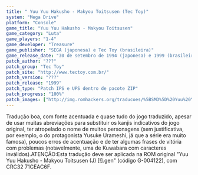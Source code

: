 ```yaml
---
title: " Yuu Yuu Hakusho - Makyou Toitsusen (Tec Toy)"
system: "Mega Drive"
platform: "Console"
game_title: "Yuu Yuu Hakusho - Makyou Toitsusen"
game_category: "Luta"
game_players: "1-4"
game_developer: "Treasure"
game_publisher: "SEGA (japonesa) e Tec Toy (brasileira)"
game_release_date: "30 de setembro de 1994 (japonesa) e 1999 (brasileira)"
patch_author: "???"
patch_group: "Tec Toy"
patch_site: "http://www.tectoy.com.br/"
patch_version: "???"
patch_release: "1999"
patch_type: "Patch IPS e UPS dentro de pacote ZIP"
patch_progress: "100%"
patch_images: ["http://img.romhackers.org/traducoes/%5BSMD%5D%20Yuu%20Yuu%20Hakusho%20-%20Makyou%20Toitsusen%20-%20Tec%20Toy%20-%201.png","http://img.romhackers.org/traducoes/%5BSMD%5D%20Yuu%20Yuu%20Hakusho%20-%20Makyou%20Toitsusen%20-%20Tec%20Toy%20-%202.png","http://img.romhackers.org/traducoes/%5BSMD%5D%20Yuu%20Yuu%20Hakusho%20-%20Makyou%20Toitsusen%20-%20Tec%20Toy%20-%203.png"]
---
```

Tradução boa, com fonte acentuada e quase tudo do jogo traduzido, apesar de usar muitas abreviações para substituir os kanjis indicativos do jogo original, ter atropelado o nome de muitos personagens (sem justificativa, por exemplo, o do protagonista Yusuke Urameshi, já que a série era muito famosa), poucos erros de acentuação e de ter algumas frases de vitória com problemas (notavelmente, uma de Kuwabara com caracteres inválidos).ATENÇÃO:Esta tradução deve ser aplicada na ROM original "Yuu Yuu Hakusho - Makyou Toitsusen (J) [!].gen" (código G-004122), com CRC32 71CEAC6F.